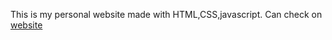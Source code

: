 This is my personal website made with HTML,CSS,javascript. Can check on [website](https://tanishqgandhi.me)

